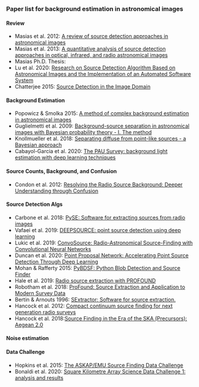 ### Paper list for background estimation in astronomical images

#### Review
* Masias et al. 2012: [A review of source detection approaches in astronomical images](https://ui.adsabs.harvard.edu/abs/2012MNRAS.422.1674M/abstract)
* Masias et al. 2013: [A quantitative analysis of source detection approaches in optical, infrared, and radio astronomical images](https://ui.adsabs.harvard.edu/abs/2013ExA....36..591M/abstract)
* Masias Ph.D. Thesis:
* Lu et al. 2020: [Research on Source Detection Algorithm Based on Astronomical Images and the Implementation of an Automated Software System](https://ui.adsabs.harvard.edu/abs/2019AcASn..60...47L/abstract)
* Chatterjee 2015: [Source Detection in the Image Domain](hosting.astro.cornell.edu/academics/courses/astro6525/lectures/Radio_Lecture7.pdf)

#### Background Estimation 
* Popowicz & Smolka 2015: [A method of complex background estimation in astronomical images](ui.adsabs.harvard.edu/abs/2015MNRAS.452..809P/abstract)
* Guglielmetti et al. 2009: [Background-source separation in astronomical images with Bayesian probability theory - I. The method](ui.adsabs.harvard.edu/abs/2009MNRAS.396..165G/abstract)
* Knollmueller et al. 2018: [Separating diffuse from point-like sources - a Bayesian approach](https://ui.adsabs.harvard.edu/abs/2018arXiv180405591K/abstract)
* Cabayol-Garcia et al. 2020: [The PAU Survey: background light estimation with deep learning techniques](ui.adsabs.harvard.edu/abs/2020MNRAS.491.5392C/abstract)

#### Source Counts, Background, and Confusion
* Condon et al. 2012: [Resolving the Radio Source Background: Deeper Understanding through Confusion](ui.adsabs.harvard.edu/abs/2012ApJ...758...23C/abstract)

#### Source Detection Algs
* Carbone et al. 2018: [PySE: Software for extracting sources from radio images](ui.adsabs.harvard.edu/abs/2018A%26C....23...92C/abstract)
* Vafaei et al. 2019: [DEEPSOURCE: point source detection using deep learning](ui.adsabs.harvard.edu/abs/2019MNRAS.484.2793V/abstract)
* Lukic et al. 2019: [ConvoSource: Radio-Astronomical Source-Finding with Convolutional Neural Networks](ui.adsabs.harvard.edu/abs/2019Galax...8....3L/abstract)
* Duncan et al. 2020: [Point Proposal Network: Accelerating Point Source Detection Through Deep Learning](ui.adsabs.harvard.edu/abs/2020arXiv200802093T/abstract)
* Mohan & Rafferty 2015: [PyBDSF: Python Blob Detection and Source Finder](ui.adsabs.harvard.edu/abs/2015ascl.soft02007M/abstract)
* Hale et al. 2019: [Radio source extraction with PROFOUND](ui.adsabs.harvard.edu/abs/2019MNRAS.487.3971H/abstract)
* Robotham et al. 2018: [ProFound: Source Extraction and Application to Modern Survey Data](ui.adsabs.harvard.edu/abs/2018MNRAS.476.3137R/abstract)
* Bertin & Arnouts 1996: [SExtractor: Software for source extraction.](https://ui.adsabs.harvard.edu/abs/1996A%26AS..117..393B/abstract)
* Hancock et al. 2012: [Compact continuum source finding for next generation radio surveys](ui.adsabs.harvard.edu/abs/2012MNRAS.422.1812H/abstract)
* Hancock et al. 2018:[Source Finding in the Era of the SKA (Precursors): Aegean 2.0](ui.adsabs.harvard.edu/abs/2018PASA...35...11H/abstract)

#### Noise estimation

#### Data Challenge
* Hopkins et al. 2015: [The ASKAP/EMU Source Finding Data Challenge](ui.adsabs.harvard.edu/abs/2015PASA...32...37H/abstract)
* Bonaldi et al. 2020: [Square Kilometre Array Science Data Challenge 1: analysis and results](ui.adsabs.harvard.edu/abs/2020arXiv200913346B/abstract)
